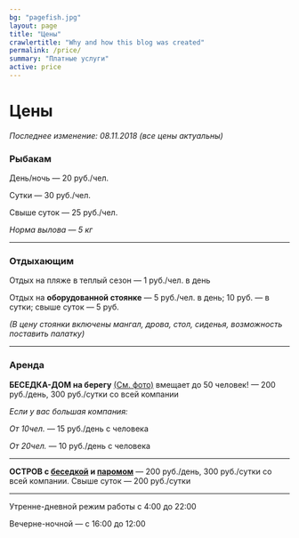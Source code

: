 ```yaml
---
bg: "pagefish.jpg"
layout: page
title: "Цены"
crawlertitle: "Why and how this blog was created"
permalink: /price/
summary: "Платные услуги"
active: price 
---
```


# Цены

_Последнее изменение: 08.11.2018 (все цены актуальны)_


### Рыбакам
День/ночь — 20 руб./чел.

Сутки — 30 руб./чел.

Свыше суток — 25 руб./чел.

_Норма вылова — 5 кг_

_____________________

### Отдыхающим

Отдых на пляже в теплый сезон — 1 руб./чел. в день

Отдых на **оборудованной стоянке** — 5 руб./чел. в день; 10 руб. — в сутки; свыше суток — 5 руб. 

_(В цену стоянки включены мангал, дрова, стол, сиденья, возможность поставить палатку)_

____________________

### Аренда

**БЕСЕДКА-ДОМ на берегу** [(См. фото)](https://www.instagram.com/p/BKsqO-Cgqw9/) вмещает до 50 человек! — 200 руб./день, 300 руб./сутки со всей компании

_Если у вас большая компания:_

_От 10чел._ — 15 руб./день с человека

_От 20чел._ — 10 руб./день с человека

_____________

**ОСТРОВ с [беседкой](https://www.instagram.com/p/BKofbIZA3y8/) и [паромом](https://www.instagram.com/p/BKogGaDAKY8/)** — 200 руб./день, 300 руб./сутки со всей компании. Свыше суток — 200 руб./сутки

<!--
**ПОЛЯНА под корпоратив/слёт** — 400 руб. по будням, 600 руб. в выходной

**Воллейбольная площадка** — 10 руб./час со всей компании
-->


___________________________
Утренне-дневной режим работы с 4:00 до 22:00

Вечерне-ночной — с 16:00 до 12:00
